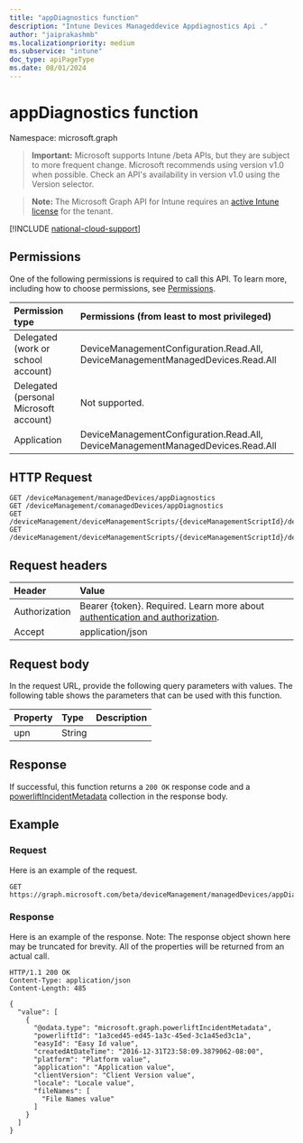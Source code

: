 ```yaml
---
title: "appDiagnostics function"
description: "Intune Devices Manageddevice Appdiagnostics Api ."
author: "jaiprakashmb"
ms.localizationpriority: medium
ms.subservice: "intune"
doc_type: apiPageType
ms.date: 08/01/2024
---
```


# appDiagnostics function

Namespace: microsoft.graph

> **Important:** Microsoft supports Intune /beta APIs, but they are subject to more frequent change. Microsoft recommends using version v1.0 when possible. Check an API's availability in version v1.0 using the Version selector.

> **Note:** The Microsoft Graph API for Intune requires an [active Intune license](https://go.microsoft.com/fwlink/?linkid=839381) for the tenant.



[!INCLUDE [national-cloud-support](../../includes/all-clouds.md)]

## Permissions
One of the following permissions is required to call this API. To learn more, including how to choose permissions, see [Permissions](/graph/permissions-reference).

|Permission type|Permissions (from least to most privileged)|
|:---|:---|
|Delegated (work or school account)|DeviceManagementConfiguration.Read.All, DeviceManagementManagedDevices.Read.All|
|Delegated (personal Microsoft account)|Not supported.|
|Application|DeviceManagementConfiguration.Read.All, DeviceManagementManagedDevices.Read.All|

## HTTP Request
<!-- {
  "blockType": "ignored"
}
-->
``` http
GET /deviceManagement/managedDevices/appDiagnostics
GET /deviceManagement/comanagedDevices/appDiagnostics
GET /deviceManagement/deviceManagementScripts/{deviceManagementScriptId}/deviceRunStates/{deviceManagementScriptDeviceStateId}/managedDevice/users/{userId}/managedDevices/appDiagnostics
GET /deviceManagement/deviceManagementScripts/{deviceManagementScriptId}/deviceRunStates/{deviceManagementScriptDeviceStateId}/managedDevice/detectedApps/{detectedAppId}/managedDevices/appDiagnostics
```

## Request headers
|Header|Value|
|:---|:---|
|Authorization|Bearer {token}. Required. Learn more about [authentication and authorization](/graph/auth/auth-concepts).|
|Accept|application/json|

## Request body
In the request URL, provide the following query parameters with values.
The following table shows the parameters that can be used with this function.

|Property|Type|Description|
|:---|:---|:---|
|upn|String||



## Response
If successful, this function returns a `200 OK` response code and a [powerliftIncidentMetadata](../resources/intune-devices-powerliftincidentmetadata.md) collection in the response body.

## Example

### Request
Here is an example of the request.
``` http
GET https://graph.microsoft.com/beta/deviceManagement/managedDevices/appDiagnostics(upn='parameterValue')
```

### Response
Here is an example of the response. Note: The response object shown here may be truncated for brevity. All of the properties will be returned from an actual call.
``` http
HTTP/1.1 200 OK
Content-Type: application/json
Content-Length: 485

{
  "value": [
    {
      "@odata.type": "microsoft.graph.powerliftIncidentMetadata",
      "powerliftId": "1a3ced45-ed45-1a3c-45ed-3c1a45ed3c1a",
      "easyId": "Easy Id value",
      "createdAtDateTime": "2016-12-31T23:58:09.3879062-08:00",
      "platform": "Platform value",
      "application": "Application value",
      "clientVersion": "Client Version value",
      "locale": "Locale value",
      "fileNames": [
        "File Names value"
      ]
    }
  ]
}
```